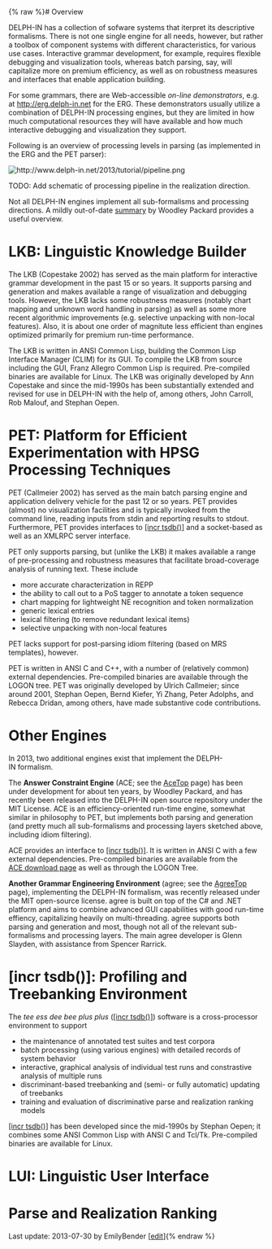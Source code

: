 {% raw %}# Overview

DELPH-IN has a collection of sofware systems that iterpret its
descriptive formalisms. There is not one single engine for all needs,
however, but rather a toolbox of component systems with different
characteristics, for various use cases. Interactive grammar development,
for example, requires flexible debugging and visualization tools,
whereas batch parsing, say, will capitalize more on premium efficiency,
as well as on robustness measures and interfaces that enable application
building.

For some grammars, there are Web-accessible *on-line demonstrators*,
e.g. at <http://erg.delph-in.net> for the ERG. These demonstrators
usually utilize a combination of DELPH-IN processing engines, but they
are limited in how much computational resources they will have available
and how much interactive debugging and visualization they support.

Following is an overview of processing levels in parsing (as implemented
in the ERG and the PET parser):

<img src="http://www.delph-in.net/2013/tutorial/pipeline.png" title="http://www.delph-in.net/2013/tutorial/pipeline.png" class="external_image" alt="http://www.delph-in.net/2013/tutorial/pipeline.png" />


TODO: Add schematic of processing pipeline in the realization direction.

Not all DELPH-IN engines implement all sub-formalisms and processing
directions. A mildly out-of-date
[summary](http://sweaglesw.org/linguistics/delphin-engines.html) by
Woodley Packard provides a useful overview.

# LKB: Linguistic Knowledge Builder

The LKB (Copestake 2002) has served as the main platform for interactive
grammar development in the past 15 or so years. It supports parsing and
generation and makes available a range of visualization and debugging
tools. However, the LKB lacks some robustness measures (notably chart
mapping and unknown word handling in parsing) as well as some more
recent algorithmic improvements (e.g. selective unpacking with non-local
features). Also, it is about one order of magnitute less efficient than
engines optimized primarily for premium run-time performance.

The LKB is written in ANSI Common Lisp, building the Common Lisp
Interface Manager (CLIM) for its GUI. To compile the LKB from source
including the GUI, Franz Allegro Common Lisp is required. Pre-compiled
binaries are available for Linux. The LKB was originally developed by
Ann Copestake and since the mid-1990s has been substantially extended
and revised for use in DELPH-IN with the help of, among others, John
Carroll, Rob Malouf, and Stephan Oepen.

# PET: Platform for Efficient Experimentation with HPSG Processing Techniques

PET (Callmeier 2002) has served as the main batch parsing engine and
application delivery vehicle for the past 12 or so years. PET provides
(almost) no visualization facilities and is typically invoked from the
command line, reading inputs from stdin and reporting results to stdout.
Furthermore, PET provides interfaces to [\[incr
tsdb()\]](http://www.delph-in.net/itsdb) and a socket-based as well as
an XMLRPC server interface.

PET only supports parsing, but (unlike the LKB) it makes available a
range of pre-processing and robustness measures that facilitate
broad-coverage analysis of running text. These include

- more accurate characterization in REPP
- the ability to call out to a PoS tagger to annotate a token sequence
- chart mapping for lightweight NE recognition and token normalization
- generic lexical entries
- lexical filtering (to remove redundant lexical items)
- selective unpacking with non-local features

PET lacks support for post-parsing idiom filtering (based on MRS
templates), however.

PET is written in ANSI C and C++, with a number of (relatively common)
external dependencies. Pre-compiled binaries are available through the
LOGON tree. PET was originally developed by Ulrich Callmeier; since
around 2001, Stephan Oepen, Bernd Kiefer, Yi Zhang, Peter Adolphs, and
Rebecca Dridan, among others, have made substantive code contributions.

# Other Engines

In 2013, two additional engines exist that implement the
DELPH-IN formalism.

The **Answer Constraint Engine** (ACE; see the [AceTop](https://blog.inductorsoftware.com/docsproto/tools/AceTop) page)
has been under development for about ten years, by Woodley Packard, and
has recently been released into the DELPH-IN open source repository
under the MIT License. ACE is an efficiency-oriented run-time engine,
somewhat similar in philosophy to PET, but implements both parsing and
generation (and pretty much all sub-formalisms and processing layers
sketched above, including idiom filtering).

ACE provides an interface to [\[incr
tsdb()\]](http://www.delph-in.net/itsdb). It is written in ANSI C with a
few external dependencies. Pre-compiled binaries are available from the
[ACE download page](http://sweaglesw.org/linguistics/ace/) as well as
through the LOGON Tree.

**Another Grammar Engineering Environment** (agree; see the
[AgreeTop](https://blog.inductorsoftware.com/docsproto/garage/AgreeTop) page), implementing the DELPH-IN formalism, was
recently released under the MIT open-source license. agree is built on
top of the C\# and .NET platform and aims to combine advanced GUI
capabilities with good run-time effiency, capitalizing heavily on
multi-threading. agree supports both parsing and generation and most,
though not all of the relevant sub-formalisms and processing layers. The
main agree developer is Glenn Slayden, with assistance from Spencer
Rarrick.

# \[incr tsdb()\]: Profiling and Treebanking Environment

The *tee ess dee bee plus plus* ([\[incr
tsdb()\]](http://www.delph-in.net/itsdb)) software is a cross-processor
environment to support

- the maintenance of annotated test suites and test corpora
- batch processing (using various engines) with detailed records of
system behavior
- interactive, graphical analysis of individual test runs and
constrastive analysis of multiple runs
- discriminant-based treebanking and (semi- or fully automatic)
updating of treebanks
- training and evaluation of discriminative parse and realization
ranking models

[\[incr tsdb()\]](http://www.delph-in.net/itsdb) has been developed
since the mid-1990s by Stephan Oepen; it combines some ANSI Common Lisp
with ANSI C and Tcl/Tk. Pre-compiled binaries are available for Linux.

# LUI: Linguistic User Interface

# Parse and Realization Ranking

Last update: 2013-07-30 by EmilyBender [[edit](https://github.com/delph-in/docs/wiki/DelphinTutorial_Processing/_edit)]{% endraw %}